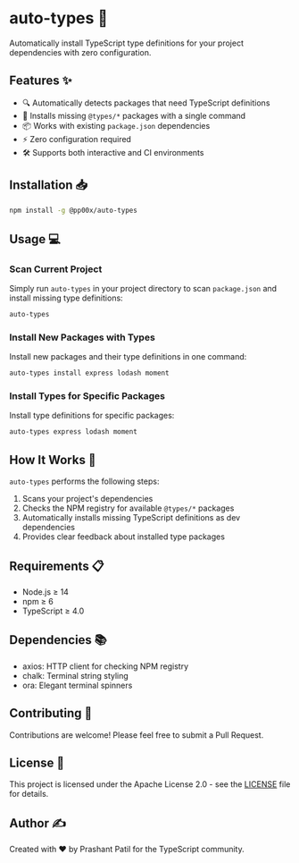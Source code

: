 # auto-types 🎯

Automatically install TypeScript type definitions for your project dependencies with zero configuration.

## Features ✨

- 🔍 Automatically detects packages that need TypeScript definitions
- 🚀 Installs missing `@types/*` packages with a single command
- 📦 Works with existing `package.json` dependencies
- ⚡ Zero configuration required
- 🛠️ Supports both interactive and CI environments

## Installation 📥

```bash
npm install -g @pp00x/auto-types
```

## Usage 💻

### Scan Current Project

Simply run `auto-types` in your project directory to scan `package.json` and install missing type definitions:

```bash
auto-types
```

### Install New Packages with Types

Install new packages and their type definitions in one command:

```bash
auto-types install express lodash moment
```

### Install Types for Specific Packages

Install type definitions for specific packages:

```bash
auto-types express lodash moment
```

## How It Works 🔧

`auto-types` performs the following steps:

1. Scans your project's dependencies
2. Checks the NPM registry for available `@types/*` packages
3. Automatically installs missing TypeScript definitions as dev dependencies
4. Provides clear feedback about installed type packages

## Requirements 📋

- Node.js ≥ 14
- npm ≥ 6
- TypeScript ≥ 4.0

## Dependencies 📚

- axios: HTTP client for checking NPM registry
- chalk: Terminal string styling
- ora: Elegant terminal spinners

## Contributing 🤝

Contributions are welcome! Please feel free to submit a Pull Request.

## License 📄

This project is licensed under the Apache License 2.0 - see the [LICENSE](LICENSE) file for details.

## Author ✍️

Created with ❤️ by Prashant Patil for the TypeScript community.